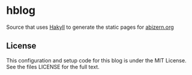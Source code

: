 # hblog

Source that uses [Hakyll](http://jaspervdj.be/hakyll/) to generate the static pages for [abizern.org](http://abizern.org)

## License

This configuration and setup code for this blog is under the MIT License. See
the files LICENSE for the full text.
